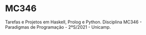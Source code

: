 # MC346
Tarefas e Projetos em Haskell, Prolog e Python. Disciplina MC346 - Paradigmas de Programação - 2ºS/2021 - Unicamp.
